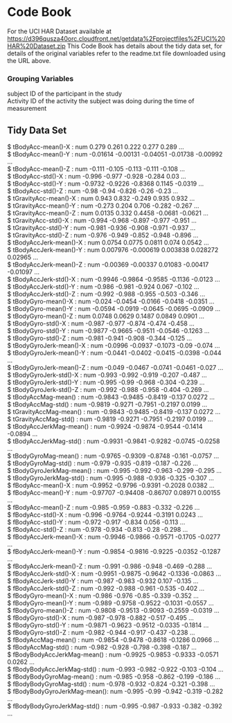 Code Book
=======
For the UCI HAR Dataset available at https://d396qusza40orc.cloudfront.net/getdata%2Fprojectfiles%2FUCI%20HAR%20Dataset.zip
This Code Book has details about the tidy data set, for details of the original variables refer to the readme.txt file downloaded using the URL above.

### Grouping Variables ###  
subject ID of the participant in the study  
Activity ID of the activity the subject was doing during the time of measurement

## Tidy Data Set ##

 $ tBodyAcc-mean()-X          : num  0.279 0.261 0.222 0.277 0.289 ...  
 $ tBodyAcc-mean()-Y          : num  -0.01614 -0.00131 -0.04051 -0.01738 -0.00992 ...  
 $ tBodyAcc-mean()-Z          : num  -0.111 -0.105 -0.113 -0.111 -0.108 ...  
 $ tBodyAcc-std()-X           : num  -0.996 -0.977 -0.928 -0.284 0.03 ...  
 $ tBodyAcc-std()-Y           : num  -0.9732 -0.9226 -0.8368 0.1145 -0.0319 ...  
 $ tBodyAcc-std()-Z           : num  -0.98 -0.94 -0.826 -0.26 -0.23 ...  
 $ tGravityAcc-mean()-X       : num  0.943 0.832 -0.249 0.935 0.932 ...  
 $ tGravityAcc-mean()-Y       : num  -0.273 0.204 0.706 -0.282 -0.267 ...  
 $ tGravityAcc-mean()-Z       : num  0.0135 0.332 0.4458 -0.0681 -0.0621 ...  
 $ tGravityAcc-std()-X        : num  -0.994 -0.968 -0.897 -0.977 -0.951 ...  
 $ tGravityAcc-std()-Y        : num  -0.981 -0.936 -0.908 -0.971 -0.937 ...  
 $ tGravityAcc-std()-Z        : num  -0.976 -0.949 -0.852 -0.948 -0.896 ...  
 $ tBodyAccJerk-mean()-X      : num  0.0754 0.0775 0.0811 0.074 0.0542 ...  
 $ tBodyAccJerk-mean()-Y      : num  0.007976 -0.000619 0.003838 0.028272 0.02965 ...  
 $ tBodyAccJerk-mean()-Z      : num  -0.00369 -0.00337 0.01083 -0.00417 -0.01097 ...  
 $ tBodyAccJerk-std()-X       : num  -0.9946 -0.9864 -0.9585 -0.1136 -0.0123 ...  
 $ tBodyAccJerk-std()-Y       : num  -0.986 -0.981 -0.924 0.067 -0.102 ...  
 $ tBodyAccJerk-std()-Z       : num  -0.992 -0.988 -0.955 -0.503 -0.346 ...  
 $ tBodyGyro-mean()-X         : num  -0.024 -0.0454 -0.0166 -0.0418 -0.0351 ...  
 $ tBodyGyro-mean()-Y         : num  -0.0594 -0.0919 -0.0645 -0.0695 -0.0909 ...  
 $ tBodyGyro-mean()-Z         : num  0.0748 0.0629 0.1487 0.0849 0.0901 ...  
 $ tBodyGyro-std()-X          : num  -0.987 -0.977 -0.874 -0.474 -0.458 ...  
 $ tBodyGyro-std()-Y          : num  -0.9877 -0.9665 -0.9511 -0.0546 -0.1263 ...  
 $ tBodyGyro-std()-Z          : num  -0.981 -0.941 -0.908 -0.344 -0.125 ...  
 $ tBodyGyroJerk-mean()-X     : num  -0.0996 -0.0937 -0.1073 -0.09 -0.074 ...  
 $ tBodyGyroJerk-mean()-Y     : num  -0.0441 -0.0402 -0.0415 -0.0398 -0.044 ...  
 $ tBodyGyroJerk-mean()-Z     : num  -0.049 -0.0467 -0.0741 -0.0461 -0.027 ...  
 $ tBodyGyroJerk-std()-X      : num  -0.993 -0.992 -0.919 -0.207 -0.487 ...  
 $ tBodyGyroJerk-std()-Y      : num  -0.995 -0.99 -0.968 -0.304 -0.239 ...  
 $ tBodyGyroJerk-std()-Z      : num  -0.992 -0.988 -0.958 -0.404 -0.269 ...  
 $ tBodyAccMag-mean()         : num  -0.9843 -0.9485 -0.8419 -0.137 0.0272 ...  
 $ tBodyAccMag-std()          : num  -0.9819 -0.9271 -0.7951 -0.2197 0.0199 ...  
 $ tGravityAccMag-mean()      : num  -0.9843 -0.9485 -0.8419 -0.137 0.0272 ...  
 $ tGravityAccMag-std()       : num  -0.9819 -0.9271 -0.7951 -0.2197 0.0199 ...  
 $ tBodyAccJerkMag-mean()     : num  -0.9924 -0.9874 -0.9544 -0.1414 -0.0894 ...  
 $ tBodyAccJerkMag-std()      : num  -0.9931 -0.9841 -0.9282 -0.0745 -0.0258 ...  
 $ tBodyGyroMag-mean()        : num  -0.9765 -0.9309 -0.8748 -0.161 -0.0757 ...  
 $ tBodyGyroMag-std()         : num  -0.979 -0.935 -0.819 -0.187 -0.226 ...  
 $ tBodyGyroJerkMag-mean()    : num  -0.995 -0.992 -0.963 -0.299 -0.295 ...  
 $ tBodyGyroJerkMag-std()     : num  -0.995 -0.988 -0.936 -0.325 -0.307 ...  
 $ fBodyAcc-mean()-X          : num  -0.9952 -0.9796 -0.9391 -0.2028 0.0382 ...  
 $ fBodyAcc-mean()-Y          : num  -0.97707 -0.94408 -0.86707 0.08971 0.00155 ...  
 $ fBodyAcc-mean()-Z          : num  -0.985 -0.959 -0.883 -0.332 -0.226 ...  
 $ fBodyAcc-std()-X           : num  -0.996 -0.9764 -0.9244 -0.3191 0.0243 ...  
 $ fBodyAcc-std()-Y           : num  -0.972 -0.917 -0.834 0.056 -0.113 ...  
 $ fBodyAcc-std()-Z           : num  -0.978 -0.934 -0.813 -0.28 -0.298 ...  
 $ fBodyAccJerk-mean()-X      : num  -0.9946 -0.9866 -0.9571 -0.1705 -0.0277 ...  
 $ fBodyAccJerk-mean()-Y      : num  -0.9854 -0.9816 -0.9225 -0.0352 -0.1287 ...  
 $ fBodyAccJerk-mean()-Z      : num  -0.991 -0.986 -0.948 -0.469 -0.288 ...  
 $ fBodyAccJerk-std()-X       : num  -0.9951 -0.9875 -0.9642 -0.1336 -0.0863 ...  
 $ fBodyAccJerk-std()-Y       : num  -0.987 -0.983 -0.932 0.107 -0.135 ...  
 $ fBodyAccJerk-std()-Z       : num  -0.992 -0.988 -0.961 -0.535 -0.402 ...  
 $ fBodyGyro-mean()-X         : num  -0.986 -0.976 -0.85 -0.339 -0.352 ...  
 $ fBodyGyro-mean()-Y         : num  -0.989 -0.9758 -0.9522 -0.1031 -0.0557 ...  
 $ fBodyGyro-mean()-Z         : num  -0.9808 -0.9513 -0.9093 -0.2559 -0.0319 ...  
 $ fBodyGyro-std()-X          : num  -0.987 -0.978 -0.882 -0.517 -0.495 ...  
 $ fBodyGyro-std()-Y          : num  -0.9871 -0.9623 -0.9512 -0.0335 -0.1814 ...  
 $ fBodyGyro-std()-Z          : num  -0.982 -0.944 -0.917 -0.437 -0.238 ...  
 $ fBodyAccMag-mean()         : num  -0.9854 -0.9478 -0.8618 -0.1286 0.0966 ...  
 $ fBodyAccMag-std()          : num  -0.982 -0.928 -0.798 -0.398 -0.187 ...  
 $ fBodyBodyAccJerkMag-mean() : num  -0.9925 -0.9853 -0.9333 -0.0571 0.0262 ...  
 $ fBodyBodyAccJerkMag-std()  : num  -0.993 -0.982 -0.922 -0.103 -0.104 ...  
 $ fBodyBodyGyroMag-mean()    : num  -0.985 -0.958 -0.862 -0.199 -0.186 ...  
 $ fBodyBodyGyroMag-std()     : num  -0.978 -0.932 -0.824 -0.321 -0.398 ...  
 $ fBodyBodyGyroJerkMag-mean(): num  -0.995 -0.99 -0.942 -0.319 -0.282 ...  
 $ fBodyBodyGyroJerkMag-std() : num  -0.995 -0.987 -0.933 -0.382 -0.392 ...  